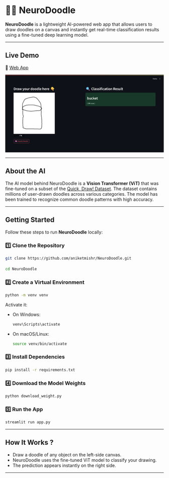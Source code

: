 # 🧠🎨 NeuroDoodle

**NeuroDoodle** is a lightweight AI-powered web app that allows users to draw doodles on a canvas and instantly get real-time classification results using a fine-tuned deep learning model.

---

## Live Demo

🔗 [Web App](https://your-app-link.com)  

![Demo Image](asset/demo_image.png)

---

## About the AI

The AI model behind NeuroDoodle is a **Vision Transformer (ViT)** that was fine-tuned on a subset of the [Quick, Draw! Dataset](https://github.com/googlecreativelab/quickdraw-dataset). The dataset contains millions of user-drawn doodles across various categories. The model has been trained to recognize common doodle patterns with high accuracy.

---

## Getting Started

Follow these steps to run **NeuroDoodle** locally:

### 1️⃣ Clone the Repository

```bash
git clone https://github.com/aniketmishr/NeuroDoodle.git

cd NeuroDoodle
```

### 2️⃣ Create a Virtual Environment

```bash
python -m venv venv
```

Activate it:

- On Windows:
  ```bash
  venv\Scripts\activate
  ```
- On macOS/Linux:
  ```bash
  source venv/bin/activate
  ```

### 3️⃣ Install Dependencies

```bash
pip install -r requirements.txt
```

### 4️⃣ Download the Model Weights

```bash
python download_weight.py
```

### 5️⃣ Run the App

```bash
streamlit run app.py
```

---

## How It Works ? 

- Draw a doodle of any object on the left-side canvas.
- NeuroDoodle uses the fine-tuned ViT model to classify your drawing.
- The prediction appears instantly on the right side.

---
